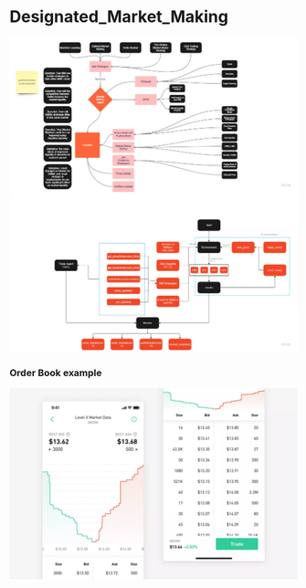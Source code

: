 # Designated_Market_Making
![Alt text](image.png)
![Alt text](image-1.png)
### Order Book example
![Alt text](image-2.png)